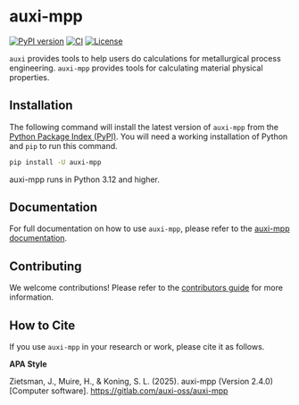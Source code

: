 # auxi-mpp

[![PyPI version](https://img.shields.io/pypi/v/auxi-mpp)](https://pypi.org/project/auxi-mpp/)
[![CI](https://gitlab.com/auxi-oss/auxi-mpp/badges/main/pipeline.svg)](https://gitlab.com/auxi-oss/auxi-mpp/-/blob/main/.gitlab-ci.yml?ref_type=heads)
[![License](https://img.shields.io/badge/License-MIT-blue)](https://opensource.org/license/MIT)

`auxi` provides tools to help users do calculations for metallurgical process engineering.
`auxi-mpp` provides tools for calculating material physical properties.

## Installation

The following command will install the latest version of `auxi-mpp` from the [Python Package Index (PyPI)](https://pypi.org/project/auxi-mpp/).
You will need a working installation of Python and `pip` to run this command.

```bash
pip install -U auxi-mpp
```
auxi-mpp runs in Python 3.12 and higher.

## Documentation

For full documentation on how to use `auxi-mpp`, please refer to the [auxi-mpp documentation](https://auxi-oss.gitlab.io/auxi-mpp/).

## Contributing

We welcome contributions!
Please refer to the [contributors guide](https://gitlab.com/auxi-oss/gitlab-profile/-/blob/main/CONTRIBUTING.md?ref_type=heads) for more information.

## How to Cite

If you use `auxi-mpp` in your research or work, please cite it as follows.

**APA Style**

Zietsman, J., Muire, H., & Koning, S. L. (2025). auxi-mpp (Version 2.4.0) [Computer software]. https://gitlab.com/auxi-oss/auxi-mpp
